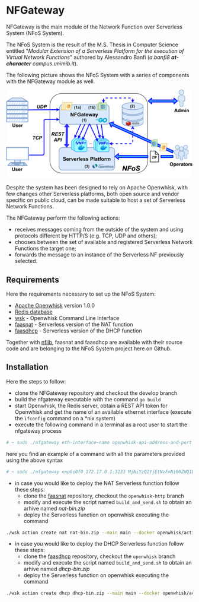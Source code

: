 # NFGateway

NFGateway is the main module of the Network Function over Serverless System (NFoS System).

The NFoS System is the result of the M.S. Thesis in Computer Science entitled "*Modular Extension of a Serverless Platform for the execution of Virtual Network Functions*" authored by Alessandro Banfi (*a.banfi8 __at-character__ campus.unimib.it*).

The following picture shows the NFoS System with a series of components with the NFGateway module as well.

![NFoS System](https://github.com/NFoSSystem/NFGateway/blob/develop/nfos-arch.png?raw=true)

Despite the system has been designed to rely on Apache Openwhisk, with few changes other Serverless platforms, both open source and vendor specific on public cloud, can be made suitable to host a set of Serverless Network Functions.

The NFGateway perform the following actions:
* receives messages coming from the outside of the system and using protocols different by HTTP/S (e.g. TCP, UDP and others);
* chooses between the set of available and registered Serverless Network Functions the target one;
* forwards the message to an instance of the Serverless NF previously selected.

## Requirements

Here the requirements necessary to set up the NFoS System:
* [Apache Openwhisk](https://github.com/apache/openwhisk.git) version 1.0.0
* [Redis database](https://github.com/redis/redis.git)
* [wsk](https://github.com/apache/openwhisk-cli.git) - Openwhisk Command Line Interface
* [faasnat](https://github.com/NFoSSystem/faasnat) - Serverless version of the NAT function
* [faasdhcp](https://github.com/NFoSSystem/faasdhcp.git) - Serverless version of the DHCP function

Together with [nflib](https://github.com/NFoSSystem/nflib.git), faasnat and faasdhcp are available with their source code and are belonging to the NFoS System project here on Github.

## Installation

Here the steps to follow:
* clone the NFGateway repository and checkout the develop branch
* build the nfgateway executable with the command `go build`
* start Openwhisk, the Redis server, obtain a REST API token for Openwhisk and get the name of an available ethernet interface (execute the `ifconfig` command on a *nix system)
* execute the following command in a terminal as a root user to start the nfgateway process
```bash
# ~ sudo ./nfgateway eth-interface-name openwhisk-api-address-and-port openwhisk-auth-token redis-address-and-port
```
here you find an example of a command with all the parameters provided using the above syntax
```bash
# ~ sudo ./nfgateway enp6s0f0 172.17.0.1:3233 MjNiYzQ2YjEtNzFmNi00ZWQ1LThjNTQtODE2YWE0ZjhjNTAyOjEyM3pPM3haQ0xyTU42djJCS0sxZFhZRnBYbFBrY2NPRnFtMTJDZEFzTWdSVTRWck5aOWx5R1ZDR3VNREdJd1A 172.17.0.1:6379
```
* in case you would like to deploy the NAT Serverless function follow these steps:
    * clone the [faasnat](https://github.com/NFoSSystem/faasnat.git) repository, checkout the `openwhisk-http` branch
    * modify and execute the script named `build_and_send.sh` to obtain an arhive named *nat-bin.zip*
    * deploy the Serverless function on openwhisk executing the command
```bash
./wsk action create nat nat-bin.zip --main main --docker openwhisk/action-golang-v1.15:nightly
```
* in case you would like to deploy the DHCP Serverless function follow these steps:
    * clone the [faasdhcp](https://github.com/NFoSSystem/faasdhcp.git) repository, checkout the `openwhisk` branch
    * modify and execute the script named `build_and_send.sh` to obtain an arhive named *dhcp-bin.zip*
    * deploy the Serverless function on openwhisk executing the command
```bash
./wsk action create dhcp dhcp-bin.zip --main main --docker openwhisk/action-golang-v1.15:nightly
```